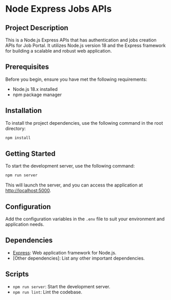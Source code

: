# Node Express Jobs APIs

## Project Description

This is a Node.js Express APIs that has authentication and jobs creation APIs for Job Portal. It utilizes Node.js version 18 and the Express framework for building a scalable and robust web application.

## Prerequisites

Before you begin, ensure you have met the following requirements:

- Node.js 18.x installed
- npm package manager


## Installation

To install the project dependencies, use the following command in the root directory:

```bash
npm install
```

## Getting Started

To start the development server, use the following command:

```bash
npm run server
```

This will launch the server, and you can access the application at [http://localhost:5000](http://localhost:5000).

## Configuration

Add the configuration variables in the `.env` file to suit your environment and application needs.

## Dependencies

- [Express](https://expressjs.com): Web application framework for Node.js.
- [Other dependencies]: List any other important dependencies.

## Scripts

- `npm run server`: Start the development server.
- `npm run lint`: Lint the codebase.
